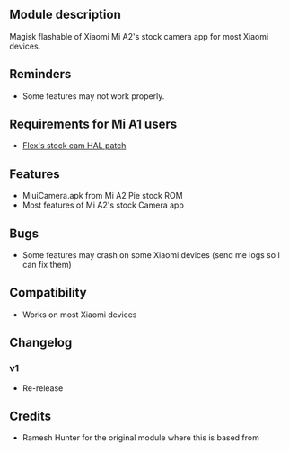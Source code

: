 ## Module description
Magisk flashable of Xiaomi Mi A2's stock camera app for most Xiaomi devices.

## Reminders
* Some features may not work properly.

## Requirements for Mi A1 users
* [Flex's stock cam HAL patch](https://drive.google.com/open?id=1p8jBpzIdTs8s-d5Yop5LUTbCd5pkzOiD)

## Features
* MiuiCamera.apk from Mi A2 Pie stock ROM
* Most features of Mi A2's stock Camera app

## Bugs
* Some features may crash on some Xiaomi devices (send me logs so I can fix them)

## Compatibility
* Works on most Xiaomi devices

## Changelog
### v1
* Re-release

## Credits
* Ramesh Hunter for the original module where this is based from
